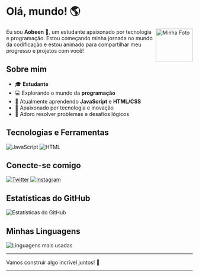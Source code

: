 # Olá, mundo! 🌎

<img align="right" src="https://cdn.discordapp.com/attachments/862668869470126090/1244697840681222194/foto_de_perfil_lindo-removebg-preview.png?ex=66560eb2&is=6654bd32&hm=2693cc776cc7301d3d76c90f99468c595d34714174091a1de07d2679f01ef910&" alt="Minha Foto" width="100" height="90">

Eu sou **Aobeen** 👋, um estudante apaixonado por tecnologia e programação. Estou começando minha jornada no mundo da codificação e estou animado para compartilhar meu progresso e projetos com você!

## Sobre mim

- 🎓 **Estudante** 
- 💻 Explorando o mundo da **programação**
- 🌱 Atualmente aprendendo **JavaScript** e **HTML/CSS**
- 🚀 Apaixonado por tecnologia e inovação
- 🧩 Adoro resolver problemas e desafios lógicos

## Tecnologias e Ferramentas

![JavaScript](https://img.shields.io/badge/JavaScript-F7DF1E?style=for-the-badge&logo=javascript&logoColor=black)
![HTML](https://img.shields.io/badge/HTML5-E34F26?style=for-the-badge&logo=html5&logoColor=white)

## Conecte-se comigo

[![Twitter](https://img.shields.io/badge/Twitter-1DA1F2?style=for-the-badge&logo=twitter&logoColor=white)](https://twitter.com/seu_perfil)
[![Instagram](https://img.shields.io/badge/Instagram-E4405F?style=for-the-badge&logo=instagram&logoColor=white)](https://www.instagram.com/seu_perfil/)

## Estatísticas do GitHub

![Estatísticas do GitHub](https://github-readme-stats.vercel.app/api?username=aobeen&show_icons=true&theme=radical)

## Minhas Linguagens

![Linguagens mais usadas](https://github-readme-stats.vercel.app/api/top-langs/?username=aobeen&layout=compact&theme=radical)

---

Vamos construir algo incrível juntos! 🚀

---
